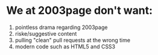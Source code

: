 # We at 2003page don't want:

1. pointless drama regarding 2003page
2. riske/suggestive content
3. pulling "clean" pull requests at the wrong time
4. modern code such as HTML5 and CSS3
